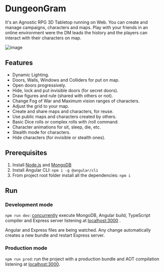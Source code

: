 # DungeonGram

It's an Agnostic RPG 3D Tabletop running on Web. You can create and manage campaigns, characters and maps. Play with your friends in an online environment were the DM leads the history and the players can interact with their characters on map.

![image](https://user-images.githubusercontent.com/5109640/124859549-87176080-df86-11eb-9083-e5cf713ae52f.png)

## Features
- Dynamic Lighting.
- Doors, Walls, Windows and Colliders for put on map.
- Open doors progressively.
- Hide, lock and put invisible doors (for secret doors).
- Draw figures and rule (shared with others or not).
- Change Fog of War and Maximum vision ranges of characters.
- Adjust the grid to your map.
- Create and share maps and characters, for reuse.
- Use public maps and characters created by others.
- Basic Dice rolls or complex rolls with /roll command.
- Character animations for sit, sleep, die, etc.
- Stealth mode for characters.
- Hide characters (for invisible or stealth ones).

## Prerequisites
1. Install [Node.js](https://nodejs.org) and [MongoDB](https://www.mongodb.com)
2. Install Angular CLI: `npm i -g @angular/cli`
3. From project root folder install all the dependencies: `npm i`

## Run
### Development mode
`npm run dev`: [concurrently](https://github.com/kimmobrunfeldt/concurrently) execute MongoDB, Angular build, TypeScript compiler and Express server listening at [localhost:3000](http://localhost:3000) .

Angular and Express files are being watched. Any change automatically creates a new bundle and restart Express server.

### Production mode
`npm run prod`: run the project with a production bundle and AOT compilation listening at [localhost:3000](http://localhost:3000).
